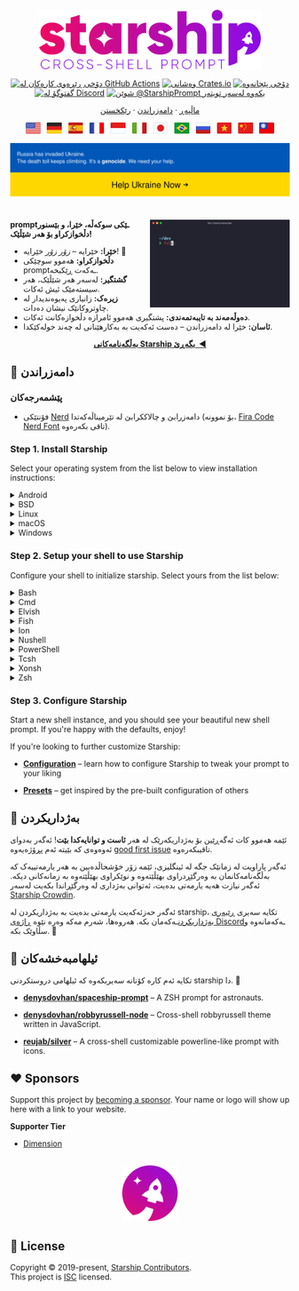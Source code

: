 <p align="center">
  <img
    width="400"
    src="https://raw.githubusercontent.com/starship/starship/master/media/logo.png"
    alt="Starship - یەکێ لە promptـە شێڵ نەناسەکان"
 />
</p>

<p align="center">
  <a href="https://github.com/starship/starship/actions"
    ><img
      src="https://img.shields.io/github/workflow/status/starship/starship/Main workflow/master?label=workflow&style=flat-square"
      alt="دۆخی ڕێڕەوی کارەکان لە GitHub Actions"
 /></a>
  <a href="https://crates.io/crates/starship"
    ><img
      src="https://img.shields.io/crates/v/starship?style=flat-square"
      alt="وەشانی Crates.io"
 /></a>
  <a href="https://repology.org/project/starship/versions"
    ><img
      src="https://img.shields.io/repology/repositories/starship?label=in%20repositories&style=flat-square"
      alt="دۆخی پێچانەوە" /></a
><br />
  <a href="https://discord.gg/starship"
    ><img
      src="https://img.shields.io/discord/567163873606500352?label=discord&logoColor=white&style=flat-square"
      alt="گفتوگۆ لە Discord"
 /></a>
  <a href="https://twitter.com/StarshipPrompt"
    ><img
      src="https://img.shields.io/badge/twitter-@StarshipPrompt-1DA1F3?style=flat-square"
      alt="شوێن @StarshipPrompt بکەوە لەسەر تویتەر"
 /></a>
</p>

<p align="center">
  <a href="https://starship.rs">ماڵپەڕ</a>  ·  <a href="#🚀-installation">دامەزراندن</a>  ·  <a href="https://starship.rs/config/">رێکخستن</a>
</p>

<p align="center">
  <a href="https://github.com/starship/starship/blob/master/README.md"
    ><img
      height="20"
      src="https://raw.githubusercontent.com/starship/starship/master/media/flag-us.png"
      alt="English"
 /></a>
  &nbsp;
  <a
    href="https://github.com/starship/starship/blob/master/docs/de-DE/guide/README.md"
    ><img
      height="20"
      src="https://raw.githubusercontent.com/starship/starship/master/media/flag-de.png"
      alt="Deutsch"
 /></a>
  &nbsp;
  <a
    href="https://github.com/starship/starship/blob/master/docs/es-ES/guide/README.md"
    ><img
      height="20"
      src="https://raw.githubusercontent.com/starship/starship/master/media/flag-es.png"
      alt="Español"
 /></a>
  &nbsp;
  <a
    href="https://github.com/starship/starship/blob/master/docs/fr-FR/guide/README.md"
    ><img
      height="20"
      src="https://raw.githubusercontent.com/starship/starship/master/media/flag-fr.png"
      alt="Français"
 /></a>
  &nbsp;
  <a
    href="https://github.com/starship/starship/blob/master/docs/id-ID/guide/README.md"
    ><img
      height="20"
      src="https://raw.githubusercontent.com/starship/starship/master/media/flag-id.png"
      alt="Bahasa Indonesia"
 /></a>
  &nbsp;
  <a
    href="https://github.com/starship/starship/blob/master/docs/it-IT/guide/README.md"
    ><img
      height="20"
      src="https://raw.githubusercontent.com/starship/starship/master/media/flag-it.png"
      alt="Italiano"
 /></a>
  &nbsp;
  <a
    href="https://github.com/starship/starship/blob/master/docs/ja-JP/guide/README.md"
    ><img
      height="20"
      src="https://raw.githubusercontent.com/starship/starship/master/media/flag-jp.png"
      alt="日本語"
 /></a>
  &nbsp;
  <a
    href="https://github.com/starship/starship/blob/master/docs/pt-BR/guide/README.md"
    ><img
      height="20"
      src="https://raw.githubusercontent.com/starship/starship/master/media/flag-br.png"
      alt="پورتوگالیی بەڕازیل"
 /></a>
  &nbsp;
  <a
    href="https://github.com/starship/starship/blob/master/docs/ru-RU/guide/README.md"
    ><img
      height="20"
      src="https://raw.githubusercontent.com/starship/starship/master/media/flag-ru.png"
      alt="Русский"
 /></a>
  &nbsp;
  <a
    href="https://github.com/starship/starship/blob/master/docs/vi-VN/guide/README.md"
    ><img
      height="20"
      src="https://raw.githubusercontent.com/starship/starship/master/media/flag-vn.png"
      alt="Tiếng Việt"
 /></a>
  &nbsp;
  <a
    href="https://github.com/starship/starship/blob/master/docs/zh-CN/guide/README.md"
    ><img
      height="20"
      src="https://raw.githubusercontent.com/starship/starship/master/media/flag-cn.png"
      alt="简体中文"
 /></a>
  &nbsp;
  <a
    href="https://github.com/starship/starship/blob/master/docs/zh-TW/guide/README.md"
    ><img
      height="20"
      src="https://raw.githubusercontent.com/starship/starship/master/media/flag-tw.png"
      alt="繁體中文"
 /></a>
</p>

[![SWUbanner](https://raw.githubusercontent.com/vshymanskyy/StandWithUkraine/main/banner2-direct.svg)](https://vshymanskyy.github.io/StandWithUkraine)

<h1></h1>

<img
  src="https://raw.githubusercontent.com/starship/starship/master/media/demo.gif"
  alt="Starship لەگەڵ iTerm2 و ڕووکاری Snazzy"
  width="50%"
  align="right"
 />

**promptـێکی سوکەڵە، خێرا، و بێسنور دڵخوازکراو بۆ هەر شێڵێک!**

- **خێرا:** خێرایە – _زۆر زۆر_ خێرایە! 🚀
- **دڵخوازکراو:** هەموو سوچێکی promptـەکەت ڕێکبخە.
- **گشتگیر:** لەسەر هەر شێڵێک، هەر سیستەمێک ئیش ئەکات.
- **زیرەک:** زانیاری پەیوەندیدار لە چاوتروکانێک نیشان دەدات.
- **دەوڵەمەند بە تایبەتمەندی:** پشتگیری هەموو ئامرازە دڵخوازەکانت ئەکات.
- **ئاسان:** خێرا لە دامەزراندن – دەست ئەکەیت بە بەکارهێنانی لە چەند خولەکێکدا.

<p align="center">
<a href="https://starship.rs/config/"><strong>بەڵگەنامەکانی Starship بگەڕێ&nbsp;&nbsp;◀</strong></a>
</p>

<a name="🚀-installation"></a>

## 🚀 دامەزراندن

### پێشمەرجەکان

- فۆنتێکی [Nerd](https://www.nerdfonts.com/) دامەزرابێ و چالاککرابێ لە تێرمیناڵەکەتدا (بۆ نموونە، [Fira Code Nerd Font](https://www.nerdfonts.com/font-downloads) تاقی بکەرەوە).

### Step 1. Install Starship

Select your operating system from the list below to view installation instructions:

<details>
<summary>Android</summary>

Install Starship using any of the following package managers:

| Repository                                                                        | Instructions           |
| --------------------------------------------------------------------------------- | ---------------------- |
| [Termux](https://github.com/termux/termux-packages/tree/master/packages/starship) | `pkg install starship` |

</details>

<details>
<summary>BSD</summary>

Install Starship using any of the following package managers:

| Distribution | Repository                                               | Instructions                      |
| ------------ | -------------------------------------------------------- | --------------------------------- |
| **_Any_**    | **[crates.io](https://crates.io/crates/starship)**       | `cargo install starship --locked` |
| FreeBSD      | [FreshPorts](https://www.freshports.org/shells/starship) | `pkg install starship`            |
| NetBSD       | [pkgsrc](https://pkgsrc.se/shells/starship)              | `pkgin install starship`          |

</details>

<details>
<summary>Linux</summary>

Install the latest version for your system:

```sh
curl -sS https://starship.rs/install.sh | sh
```

Alternatively, install Starship using any of the following package managers:

| Distribution       | Repository                                                                                      | Instructions                                                                   |
| ------------------ | ----------------------------------------------------------------------------------------------- | ------------------------------------------------------------------------------ |
| **_Any_**          | **[crates.io](https://crates.io/crates/starship)**                                              | `cargo install starship --locked`                                              |
| _Any_              | [conda-forge](https://anaconda.org/conda-forge/starship)                                        | `conda install -c conda-forge starship`                                        |
| _Any_              | [Linuxbrew](https://formulae.brew.sh/formula/starship)                                          | `brew install starship`                                                        |
| _Any_              | [Snapcraft](https://snapcraft.io/starship)                                                      | `snap install starship`                                                        |
| Alpine Linux 3.13+ | [Alpine Linux Packages](https://pkgs.alpinelinux.org/packages?name=starship)                    | `apk add starship`                                                             |
| Arch Linux         | [Arch Linux Community](https://archlinux.org/packages/community/x86_64/starship)                | `pacman -S starship`                                                           |
| CentOS 7+          | [Copr](https://copr.fedorainfracloud.org/coprs/atim/starship)                                   | `dnf copr enable atim/starship` <br /> `dnf install starship` |
| Fedora 31+         | [Fedora Packages](https://src.fedoraproject.org/rpms/rust-starship)                             | `dnf install starship`                                                         |
| Gentoo             | [Gentoo Packages](https://packages.gentoo.org/packages/app-shells/starship)                     | `emerge app-shells/starship`                                                   |
| Manjaro            |                                                                                                 | `pacman -S starship`                                                           |
| NixOS              | [nixpkgs](https://github.com/NixOS/nixpkgs/blob/master/pkgs/tools/misc/starship/default.nix)    | `nix-env -iA nixpkgs.starship`                                                 |
| Void Linux         | [Void Linux Packages](https://github.com/void-linux/void-packages/tree/master/srcpkgs/starship) | `xbps-install -S starship`                                                     |

</details>

<details>
<summary>macOS</summary>

Install the latest version for your system:

```sh
curl -sS https://starship.rs/install.sh | sh
```

Alternatively, install Starship using any of the following package managers:

| Repository                                               | Instructions                            |
| -------------------------------------------------------- | --------------------------------------- |
| **[crates.io](https://crates.io/crates/starship)**       | `cargo install starship --locked`       |
| [conda-forge](https://anaconda.org/conda-forge/starship) | `conda install -c conda-forge starship` |
| [Homebrew](https://formulae.brew.sh/formula/starship)    | `brew install starship`                 |
| [MacPorts](https://ports.macports.org/port/starship)     | `port install starship`                 |

</details>

<details>
<summary>Windows</summary>

Install the latest version for your system with the MSI-installers from the [releases section](https://github.com/starship/starship/releases/latest).

Install Starship using any of the following package managers:

| Repository                                                                                   | Instructions                            |
| -------------------------------------------------------------------------------------------- | --------------------------------------- |
| **[crates.io](https://crates.io/crates/starship)**                                           | `cargo install starship --locked`       |
| [Chocolatey](https://community.chocolatey.org/packages/starship)                             | `choco install starship`                |
| [conda-forge](https://anaconda.org/conda-forge/starship)                                     | `conda install -c conda-forge starship` |
| [Scoop](https://github.com/ScoopInstaller/Main/blob/master/bucket/starship.json)             | `scoop install starship`                |
| [winget](https://github.com/microsoft/winget-pkgs/tree/master/manifests/s/Starship/Starship) | `winget install --id Starship.Starship` |

</details>

### Step 2. Setup your shell to use Starship

Configure your shell to initialize starship. Select yours from the list below:

<details>
<summary>Bash</summary>

ئەمەی خوارەوە زیادبکە لە کۆتایی `~/.bashrc`:

```sh
eval "$(starship init bash)"
```

</details>

<details>
<summary>Cmd</summary>

You need to use [Clink](https://chrisant996.github.io/clink/clink.html) (v1.2.30+) with Cmd. Create a file at this path `%LocalAppData%\clink\starship.lua` with the following contents:

```lua
load(io.popen('starship init cmd'):read("*a"))()
```

</details>

<details>
<summary>Elvish</summary>

ئەمەی خوارەوە زیادبکە لە کۆتایی `~/.elvish/rc.elv`:

```sh
eval (starship init elvish)
```

Note: Only Elvish v0.18+ is supported

</details>

<details>
<summary>Fish</summary>

ئەمەی خوارەوە زیادبکە لە کۆتایی `~/.config/fish/config.fish`:

```fish
starship init fish | source
```

</details>

<details>
<summary>Ion</summary>

ئەمەی خوارەوە زیادبکە لە کۆتایی `~/.config/ion/initrc`:

```sh
eval $(starship init ion)
```

</details>

<details>
<summary>Nushell</summary>

Add the following to the end of your Nushell env file (find it by running `$nu.env-path` in Nushell):

```sh
mkdir ~/.cache/starship
starship init nu | save ~/.cache/starship/init.nu
```

And add the following to the end of your Nushell configuration (find it by running `$nu.config-path`):

```sh
source ~/.cache/starship/init.nu
```

Note: Only Nushell v0.61+ is supported

</details>

<details>
<summary>PowerShell</summary>

Add the following to the end of your PowerShell configuration (find it by running `$PROFILE`):

```powershell
Invoke-Expression (&starship init powershell)
```

</details>

<details>
<summary>Tcsh</summary>

ئەمەی خوارەوە زیادبکە لە کۆتایی `~/.tcshrc`:

```sh
eval `starship init tcsh`
```

</details>

<details>
<summary>Xonsh</summary>

ئەمەی دێت زیادبکە بۆ کۆتایی پەڕگەی `~/.xonshrc`:

```python
execx($(starship init xonsh))
```

</details>

<details>
<summary>Zsh</summary>

ئەمەی خوارەوە زیادبکە لە کۆتایی `~/.zshrc`:

```sh
eval "$(starship init zsh)"
```

</details>

### Step 3. Configure Starship

Start a new shell instance, and you should see your beautiful new shell prompt. If you're happy with the defaults, enjoy!

If you're looking to further customize Starship:

- **[Configuration](https://starship.rs/config/)** – learn how to configure Starship to tweak your prompt to your liking

- **[Presets](https://starship.rs/presets/)** – get inspired by the pre-built configuration of others

## 🤝 بەژداریکردن

ئێمە هەموو کات ئەگەڕێین بۆ بەژداریکەرێک لە هەر **ئاست و توانایەکدا بێت**! ئەگەر بەدوای ئەوەوەی کە بێیتە ئەم پڕۆژەیەوە [good first issue](https://github.com/starship/starship/labels/🌱%20good%20first%20issue) تاقیبکەرەوە.

ئەگەر پاراویت لە زمانێک جگە لە ئینگلیزی، ئێمە زۆر خۆشحاڵدەبین بە هەر یارمەتییەک کە بەڵگەنامەکانمان بە وەرگێڕدراوی بهێڵێتەوە و نوێکراوی بهێڵێتەوە بە زمانەکانی دیکە. ئەگەر نیازت هەیە یارمەتی بدەیت، ئەتوانی بەژداری لە وەرگێڕاندا بکەیت لەسەر [Starship Crowdin](https://translate.starship.rs/).

ئەگەر حەزئەکەیت یارمەتی بدەیت بە بەژداریکردن لە starship، تکایە سەیری [ڕێبەری بەژداریکردن](https://github.com/starship/starship/blob/master/CONTRIBUTING.md)ـەکەمان بکە. هەروەها، شەرم مەکە وەرە نێوە [ڕاژەی Discord](https://discord.gg/8Jzqu3T)ـەکەمانەوە و سڵاوێک بکە. 👋

## 💭 ئیلهامبەخشەکان

تکایە ئەم کارە کۆنانە سەیربکەوە کە ئیلهامی دروستکردنی starship دا. 🙏

- **[denysdovhan/spaceship-prompt](https://github.com/denysdovhan/spaceship-prompt)** – A ZSH prompt for astronauts.

- **[denysdovhan/robbyrussell-node](https://github.com/denysdovhan/robbyrussell-node)** – Cross-shell robbyrussell theme written in JavaScript.

- **[reujab/silver](https://github.com/reujab/silver)** – A cross-shell customizable powerline-like prompt with icons.

## ❤️ Sponsors

Support this project by [becoming a sponsor](https://github.com/sponsors/starship). Your name or logo will show up here with a link to your website.

**Supporter Tier**

- [Dimension](https://dimension.dev/)

<p align="center">
    <br>
    <img width="100" src="https://raw.githubusercontent.com/starship/starship/master/media/icon.png" alt="Starship rocket icon">
</p>

## 📝 License

Copyright © 2019-present, [Starship Contributors](https://github.com/starship/starship/graphs/contributors).<br /> This project is [ISC](https://github.com/starship/starship/blob/master/LICENSE) licensed.
